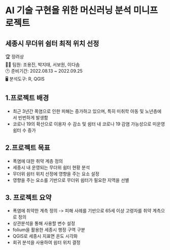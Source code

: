 # AI 기술 구현을 위한 머신러닝 분석 미니프로젝트
## 세종시 무더위 쉼터 최적 위치 선정
🏆 장려상<br>
👨‍💻 팀원: 조용진, 박지태, 서보원, 이다솜<br>
🕑 준비기간: 2022.08.13 ~ 2022.09.25<br>
🖥 분석도구: R, QGIS

## 1.프로젝트 배경
- 최근 3년간 폭염으로 인한 피해는 증가하고 있으며, 특히 미취학 아동 및 노년층에서 빈번하게 발생함
- 코로나 19의 확산으로 이용자 수 감소 및 쉼터 내 코로나 19 감염 가능성으로 미운영 쉼터 수 증가

## 2.프로젝트 목표
- 폭염에 대한 취약 계층 정의
- 세종시 내 운영되는 무더위 쉼터 현황 분석
- 무더위 쉼터 위치 선정에 영향을 주는 요소 설정
- 영향을 주는 요소를 기반으로 무더위 쉼터가 필요한 지역을 선별

## 3. 프로젝트 요약
- 폭염에 취약한 계측 정의 -> 피해 사례를 기반으로 65세 이상 고령자를 취약 계측으로 정의
- 상관분석을 통해 사용할 변수 설정
- folium을 활용한 세종시 행정 구역 구분
- QGIS로 세종시 지표면 온도 시각화
- 회귀 분석을 사용하여 쉼터 위치 결정
